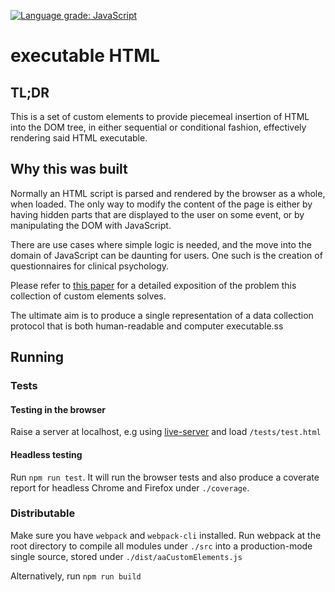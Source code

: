 [![Language grade: JavaScript](https://img.shields.io/lgtm/grade/javascript/g/b3008/executable_HTML.svg?logo=lgtm&logoWidth=18)](https://lgtm.com/projects/g/b3008/executable_HTML/context:javascript)

# executable HTML

## TL;DR
This is a set of custom elements to provide piecemeal insertion of HTML into the DOM tree, in either sequential or conditional fashion, effectively rendering said HTML executable.

## Why this was built

Normally an HTML script is parsed and rendered by the browser as a whole, when loaded. The only way to modify the content of the page is either by having hidden parts that are displayed to the user on some event, or by manipulating the DOM with JavaScript. 

There are use cases where simple logic is needed, and the move into the domain of JavaScript can be daunting for users. One such is the creation of questionnaires for clinical psychology.

Please refer to [this paper](https://link.springer.com/article/10.3758/s13428-018-1148-y) for a detailed exposition of the problem this collection of custom elements solves.

The ultimate aim is to produce a single representation of a data collection protocol that is both human-readable and computer executable.ss



## Running

### Tests

#### Testing in the browser
Raise a server at localhost, e.g using
[live-server](https://www.npmjs.com/package/live-server) and load `/tests/test.html`

#### Headless testing
Run `npm run test`. It will run the browser tests and also produce a coverate report for headless Chrome and Firefox under `./coverage`.

### Distributable
Make sure you have `webpack` and `webpack-cli` installed. Run webpack at the root directory to compile all modules under `./src` into a production-mode single source, stored under `./dist/aaCustomElements.js`

Alternatively, run `npm run build`


<!--
```
<b>my html</b>
```
-->
